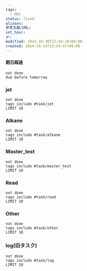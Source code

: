 ```yaml
---
tags:
  - MOC
status: fixed
aliases: 
参考文献/URL: 
set_hour: 
〆: 
modified: 2024-10-30T12:44:10+09:00
created: 2024-10-24T13:54:47+09:00
---
```

#### 期日超過
```tasks
not done 
due before tomorrow
```

### jet
```tasks
not done
tags include #task/jet 
LIMIT 10
```
### Alkane
```tasks
not done
tags include #task/alkane 
LIMIT 10
```
### Master_test
```tasks
not done
tags include #task/master_test 
LIMIT 10
```
### Read
```tasks
not done
tags include #task/read  
LIMIT 10
```
### Other
```tasks
not done
tags include #task/other 
LIMIT 10
```
### log(旧タスク)
```tasks
not done
tags include #task/log 
LIMIT 10
```
### 